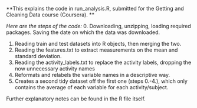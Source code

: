 **This explains the code in run_analysis.R, submitted for the Getting and Cleaning Data course (Coursera). **

*Here are the steps of the code:*
0. Downloading, unzipping, loading required packages. Saving the date on which the data was downloaded. 
1. Reading train and test datasets into R objects, then merging the two.
2. Reading the features.txt to extract measurements on the mean and standard deviation. 
3. Reading the activity_labels.txt to replace the activity labels, dropping the now unnecessary activity names
4. Reformats and relabels the variable names in a descriptive way.
5. Creates a second tidy dataset off the first one (steps 0.-4.), which only contains the average of each variable for each activity/subject. 

Further explanatory notes can be found in the R file itself.